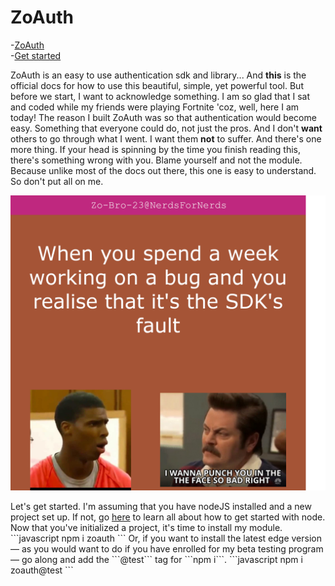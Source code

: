 # ZoAuth

-[ZoAuth](#zoauth)
<br>
-[Get started](#get-started)

ZoAuth is an easy to use authentication sdk and library...
And **this** is the official docs for how to use this beautiful, simple, yet powerful tool. But before we start, I want to acknowledge something. I am so glad that I sat and coded while my friends were playing Fortnite 'coz, well, here I am today! The reason I built ZoAuth was so that authentication would become easy. Something that everyone could do, not just the pros. And I don't **want** others to go through what I went. I want them **not** to suffer. And there's one more thing. If your head is spinning by the time you finish reading this, there's something wrong with you. Blame yourself and not the module. Because unlike most of the docs out there, this one is easy to understand. So don't put all on me.

<img src= "./readme_files/meme-sdk.png" width= "512px">

<p id= "get-started">Let's get started. I'm assuming that you have nodeJS installed and a new project set up. If not, go <a href= "https://nodejs.dev/learn">here</a> to learn all about how to get started with node. Now that you've initialized a project, it's time to install my module. 
```javascript
npm i zoauth
```
Or, if you want to install the latest edge version — as you would want to do if you have enrolled for my beta testing program — go along and add the ```@test``` tag for ```npm i```.
```javascript
npm i zoauth@test
```
</p>

